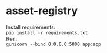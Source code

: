 # asset-registry

Install requirements:<br>
```pip install -r requirements.txt```<br>
Run:<br>
```gunicorn --bind 0.0.0.0:5000 app:app```<br>